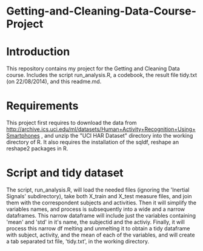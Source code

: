 Getting-and-Cleaning-Data-Course-Project
========================================

# Introduction
This repository contains my project for the Getting and Cleaning Data course. Includes the script run_analysis.R, a codebook, the result file tidy.txt (on 22/08/2014), and this readme.md.

# Requirements
This project first requires to download the data from http://archive.ics.uci.edu/ml/datasets/Human+Activity+Recognition+Using+Smartphones , and unzip the "UCI HAR Dataset" directory into the working directory of R.
It also requires the installation of the sqldf, reshape an reshape2 packages in R.

# Script and tidy dataset
The script, run_analysis.R, will load the needed files (ignoring the 'Inertial Signals' subdirectory), take both X_train and X_test measure files, and join them with the correspondent subjects and activities. 
Then it will simplify the variables names, and process is subsequently into a wide and a narrow dataframes. This narrow dataframe will include just the variables containing 'mean' and 'std' in it's name, the subjectid and the activiy. 
Finally, it will process this narrow df melting and unmelting it to obtain a tidy dataframe with subject, activity, and the mean of each of the variables, and will create a tab separated txt file, 'tidy.txt', in the working directory.

